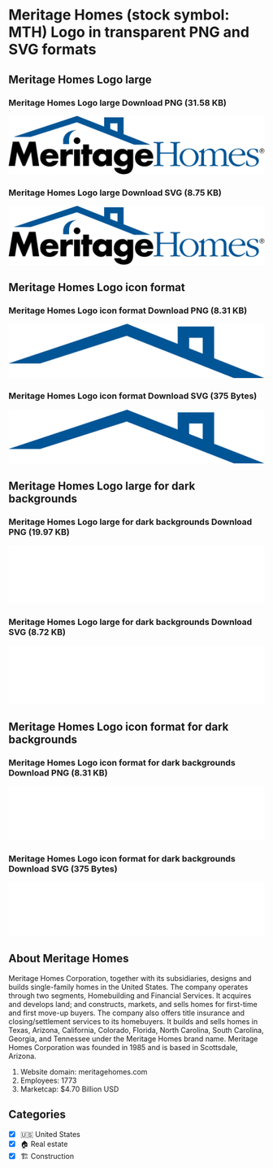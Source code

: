 # Meritage Homes (stock symbol: MTH) Logo in transparent PNG and SVG formats

## Meritage Homes Logo large

### Meritage Homes Logo large Download PNG (31.58 KB)

![Meritage Homes Logo large Download PNG (31.58 KB)](/img/orig/MTH_BIG-6f8719b7.png)

### Meritage Homes Logo large Download SVG (8.75 KB)

![Meritage Homes Logo large Download SVG (8.75 KB)](/img/orig/MTH_BIG-0540fdec.svg)

## Meritage Homes Logo icon format

### Meritage Homes Logo icon format Download PNG (8.31 KB)

![Meritage Homes Logo icon format Download PNG (8.31 KB)](/img/orig/MTH-4b17aee7.png)

### Meritage Homes Logo icon format Download SVG (375 Bytes)

![Meritage Homes Logo icon format Download SVG (375 Bytes)](/img/orig/MTH-bb890f32.svg)

## Meritage Homes Logo large for dark backgrounds

### Meritage Homes Logo large for dark backgrounds Download PNG (19.97 KB)

![Meritage Homes Logo large for dark backgrounds Download PNG (19.97 KB)](/img/orig/MTH_BIG.D-bace20fc.png)

### Meritage Homes Logo large for dark backgrounds Download SVG (8.72 KB)

![Meritage Homes Logo large for dark backgrounds Download SVG (8.72 KB)](/img/orig/MTH_BIG.D-d2f6c3a8.svg)

## Meritage Homes Logo icon format for dark backgrounds

### Meritage Homes Logo icon format for dark backgrounds Download PNG (8.31 KB)

![Meritage Homes Logo icon format for dark backgrounds Download PNG (8.31 KB)](/img/orig/MTH.D-bdb10a7a.png)

### Meritage Homes Logo icon format for dark backgrounds Download SVG (375 Bytes)

![Meritage Homes Logo icon format for dark backgrounds Download SVG (375 Bytes)](/img/orig/MTH.D-af9b8910.svg)

## About Meritage Homes

Meritage Homes Corporation, together with its subsidiaries, designs and builds single-family homes in the United States. The company operates through two segments, Homebuilding and Financial Services. It acquires and develops land; and constructs, markets, and sells homes for first-time and first move-up buyers. The company also offers title insurance and closing/settlement services to its homebuyers. It builds and sells homes in Texas, Arizona, California, Colorado, Florida, North Carolina, South Carolina, Georgia, and Tennessee under the Meritage Homes brand name. Meritage Homes Corporation was founded in 1985 and is based in Scottsdale, Arizona.

1. Website domain: meritagehomes.com
2. Employees: 1773
3. Marketcap: $4.70 Billion USD


## Categories
- [x] 🇺🇸 United States
- [x] 🏠 Real estate
- [x] 🏗 Construction
